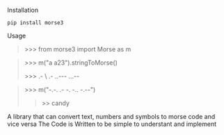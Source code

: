 
Installation

`pip install morse3`

Usage

> \>\>\> from morse3 import Morse as m

> \>\>\> m("a a23").stringToMorse()
>
> \>\>\> .- \   .- ..--- ...--

> \>\>\> m("-.-. .- -. -.. -.--")
>
> >\>\> candy


A library that can convert text, numbers and symbols to morse code and vice versa
The Code is Written to be simple to understant and implement

